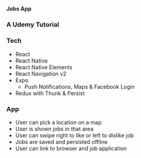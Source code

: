 #### Jobs App

### A Udemy Tutorial

### Tech
- React
- React Native
- React Native Elements
- React Navigation v2
- Expo
  - Push Notifications, Maps & Facebook Login
- Redux with Thunk & Persist

### App
- User can pick a location on a map
- User is shown jobs in that area
- User can swipe right to like or left to dislike job
- Jobs are saved and persisted offline
- User can link to browser and job application